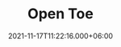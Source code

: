---
title: Open Toe
date: 2021-11-17T11:22:16.000+06:00
description: Open Toe
price: '45.99'
priceBefore: '68.99'
shortDescription: Open Toe
productID: "8"
typeLable: "Color"
types:
- "Bow Slides"
- "Clear Vybes"
- "Diamond Slide"
images:
- image: "/uploads/Bow-slides-Open-Toe.png"
- image: "/uploads/Clear-Vybes-Open-Toe.png"
- image: "/uploads/Diamond-Slide-Open-Toe.png"

---